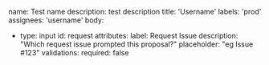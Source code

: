 name: Test name
description: test description
title: 'Username'
labels: 'prod'
assignees: 'username'
body:
  - type: input
    id: request
    attributes:
      label: Request Issue
      description: "Which request issue prompted this proposal?"
      placeholder: "eg Issue #123"
    validations:
      required: false